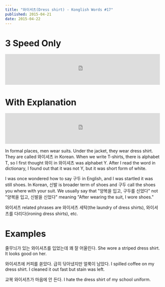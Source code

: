 ```yaml
---
title: "와이셔츠(Dress shirt) - Konglish Words #17"
published: 2015-04-21
date: 2015-04-22
---
```


#  3 Speed Only

<iframe id="audio_iframe" src="https://www.podbean.com/media/player/qcbag-55736d?skin=10" width="100%" height="100" frameborder="0" scrolling="no"></iframe>

#  With Explanation

<iframe id="audio_iframe" src="https://www.podbean.com/media/player/tumd7-557370?skin=10" width="100%" height="100" frameborder="0" scrolling="no"></iframe>

In formal places, men wear suits. Under the jacket, they wear dress shirt. They are called 와이셔츠 in Korean. When we write T-shirts, there is alphabet T, so I first thought 와이 in 와이셔츠 was alphabet Y. After I read the word in dictionary, I found out that it was not Y, but it was short form of white.

I was once wondered how to say 구두 in English, and I was startled it was still shoes. In Korean, 신발 is broader term of shoes and 구두 call the shoes you where with your suit. We usually say that "양복을 입고, 구두를 신었다" not "양복을 입고, 신발을 신었다" meaning "After wearing the suit, I wore shoes."

와이셔츠 related phrases are 와이셔츠 세탁(the laundry of dress shirts), 와이셔츠를 다리다(ironing dress shirts), etc.

#  Examples

줄무늬가 있는 와이셔츠를 입었는데 꽤 잘 어울린다.
She wore a striped dress shirt. It looks good on her.

와이셔츠에 커피를 쏟았다. 급히 닦아냈지만 얼룩이 남았다.
I spilled coffee on my dress shirt. I cleaned it out fast but stain was left.

교복 와이셔츠가 마음에 안 든다.
I hate the dress shirt of my school uniform.